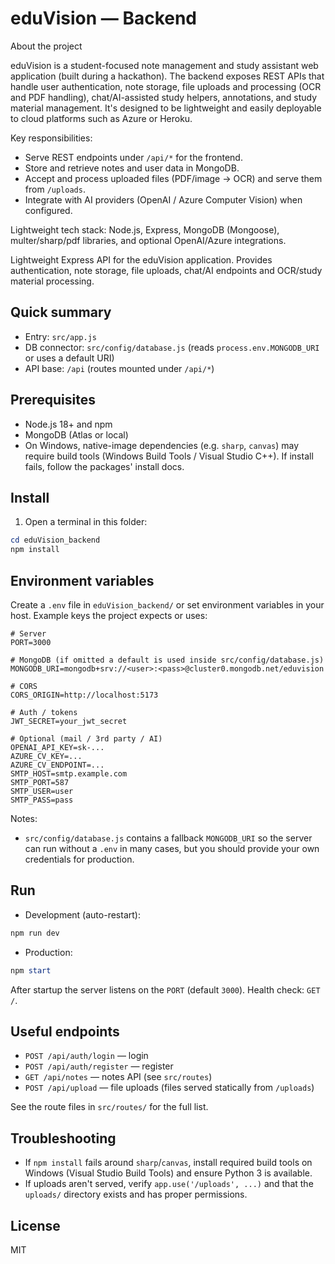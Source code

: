 # eduVision — Backend

About the project

eduVision is a student-focused note management and study assistant web application (built during a hackathon). The backend exposes REST APIs that handle user authentication, note storage, file uploads and processing (OCR and PDF handling), chat/AI-assisted study helpers, annotations, and study material management. It's designed to be lightweight and easily deployable to cloud platforms such as Azure or Heroku.

Key responsibilities:
- Serve REST endpoints under `/api/*` for the frontend.
- Store and retrieve notes and user data in MongoDB.
- Accept and process uploaded files (PDF/image -> OCR) and serve them from `/uploads`.
- Integrate with AI providers (OpenAI / Azure Computer Vision) when configured.

Lightweight tech stack: Node.js, Express, MongoDB (Mongoose), multer/sharp/pdf libraries, and optional OpenAI/Azure integrations.

Lightweight Express API for the eduVision application. Provides authentication, note storage, file uploads, chat/AI endpoints and OCR/study material processing.

## Quick summary
- Entry: `src/app.js`
- DB connector: `src/config/database.js` (reads `process.env.MONGODB_URI` or uses a default URI)
- API base: `/api` (routes mounted under `/api/*`)

## Prerequisites
- Node.js 18+ and npm
- MongoDB (Atlas or local)
- On Windows, native-image dependencies (e.g. `sharp`, `canvas`) may require build tools (Windows Build Tools / Visual Studio C++). If install fails, follow the packages' install docs.

## Install

1. Open a terminal in this folder:

```powershell
cd eduVision_backend
npm install
```

## Environment variables
Create a `.env` file in `eduVision_backend/` or set environment variables in your host. Example keys the project expects or uses:

```
# Server
PORT=3000

# MongoDB (if omitted a default is used inside src/config/database.js)
MONGODB_URI=mongodb+srv://<user>:<pass>@cluster0.mongodb.net/eduvision

# CORS
CORS_ORIGIN=http://localhost:5173

# Auth / tokens
JWT_SECRET=your_jwt_secret

# Optional (mail / 3rd party / AI)
OPENAI_API_KEY=sk-...
AZURE_CV_KEY=...
AZURE_CV_ENDPOINT=...
SMTP_HOST=smtp.example.com
SMTP_PORT=587
SMTP_USER=user
SMTP_PASS=pass
```

Notes:
- `src/config/database.js` contains a fallback `MONGODB_URI` so the server can run without a `.env` in many cases, but you should provide your own credentials for production.

## Run
- Development (auto-restart):

```powershell
npm run dev
```

- Production:

```powershell
npm start
```

After startup the server listens on the `PORT` (default `3000`). Health check: `GET /`.

## Useful endpoints
- `POST /api/auth/login` — login
- `POST /api/auth/register` — register
- `GET /api/notes` — notes API (see `src/routes`)
- `POST /api/upload` — file uploads (files served statically from `/uploads`)

See the route files in `src/routes/` for the full list.

## Troubleshooting
- If `npm install` fails around `sharp`/`canvas`, install required build tools on Windows (Visual Studio Build Tools) and ensure Python 3 is available.
- If uploads aren't served, verify `app.use('/uploads', ...)` and that the `uploads/` directory exists and has proper permissions.

## License
MIT
